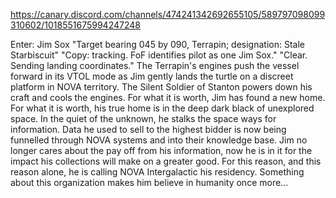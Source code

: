 https://canary.discord.com/channels/474241342692655105/589797098099310602/1018551675994247248

Enter: Jim Sox "Target bearing 045 by 090, Terrapin; designation: Stale Starbiscuit" "Copy: tracking. FoF identifies pilot as one Jim Sox." "Clear. Sending landing coordinates." The Terrapin's engines push the vessel forward in its VTOL mode as Jim gently lands the turtle on a discreet platform in NOVA territory. The Silent Soldier of Stanton powers down his craft and cools the engines. For what it is worth, Jim has found a new home. For what it is worth, his true home is in the deep dark black of unexplored space. In the quiet of the unknown, he stalks the space ways for information. Data he used to sell to the highest bidder is now being funnelled through NOVA systems and into their knowledge base. Jim no longer cares about the pay off from his information, now he is in it for the impact his collections will make on a greater good. For this reason, and this reason alone, he is calling NOVA Intergalactic his residency. Something about this organization makes him believe in humanity once more...